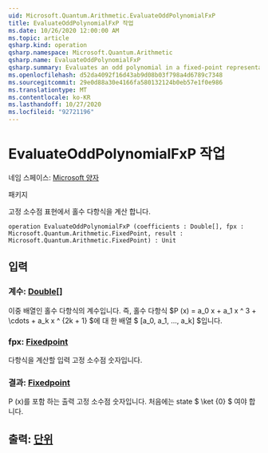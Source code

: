 ```yaml
---
uid: Microsoft.Quantum.Arithmetic.EvaluateOddPolynomialFxP
title: EvaluateOddPolynomialFxP 작업
ms.date: 10/26/2020 12:00:00 AM
ms.topic: article
qsharp.kind: operation
qsharp.namespace: Microsoft.Quantum.Arithmetic
qsharp.name: EvaluateOddPolynomialFxP
qsharp.summary: Evaluates an odd polynomial in a fixed-point representation.
ms.openlocfilehash: d52da4092f16d43ab9d08b03f798a4d6789c7348
ms.sourcegitcommit: 29e0d88a30e4166fa580132124b0eb57e1f0e986
ms.translationtype: MT
ms.contentlocale: ko-KR
ms.lasthandoff: 10/27/2020
ms.locfileid: "92721196"
---
```

# <a name="evaluateoddpolynomialfxp-operation"></a>EvaluateOddPolynomialFxP 작업

네임 스페이스: [Microsoft 양자](xref:Microsoft.Quantum.Arithmetic)

패키지 [](https://nuget.org/packages/)


고정 소수점 표현에서 홀수 다항식을 계산 합니다.

```qsharp
operation EvaluateOddPolynomialFxP (coefficients : Double[], fpx : Microsoft.Quantum.Arithmetic.FixedPoint, result : Microsoft.Quantum.Arithmetic.FixedPoint) : Unit
```


## <a name="input"></a>입력

### <a name="coefficients--double"></a>계수: [Double](xref:microsoft.quantum.lang-ref.double)[]

이중 배열인 홀수 다항식의 계수입니다. 즉, 홀수 다항식 $P (x) = a_0 x + a_1 x ^ 3 + \cdots + a_k x ^ {2k + 1} $에 대 한 배열 $ [a_0, a_1, ..., a_k] $입니다.


### <a name="fpx--fixedpoint"></a>fpx: [Fixedpoint](xref:Microsoft.Quantum.Arithmetic.FixedPoint)

다항식을 계산할 입력 고정 소수점 숫자입니다.


### <a name="result--fixedpoint"></a>결과: [Fixedpoint](xref:Microsoft.Quantum.Arithmetic.FixedPoint)

P (x)를 포함 하는 출력 고정 소수점 숫자입니다. 처음에는 state $ \ket {0} $ 여야 합니다.



## <a name="output--unit"></a>출력: [단위](xref:microsoft.quantum.lang-ref.unit)

